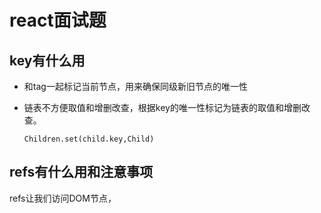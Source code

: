 # react面试题

## key有什么用

- 和tag一起标记当前节点，用来确保同级新旧节点的唯一性

- 链表不方便取值和增删改查，根据key的唯一性标记为链表的取值和增删改查。 

  ```
  Children.set(child.key,Child)
  ```

## refs有什么用和注意事项

refs让我们访问DOM节点，